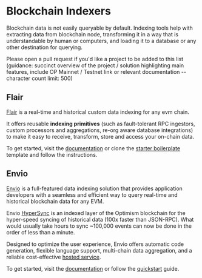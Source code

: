 # Blockchain Indexers

Blockchain data is not easily queryable by default. Indexing tools help with extracting data from blockchain node, transforming it in a way that is understandable by human or computers, and loading it to a database or any other destination for querying.

Please open a pull request if you'd like a project to be added to this list (guidance: succinct overview of the project / solution highlighting main features, include OP Mainnet / Testnet link or relevant documentation -- character count limit: 500)

## Flair

[Flair](https://flair.dev) is a real-time and historical custom data indexing for any evm chain.

It offers reusable **indexing primitives** (such as fault-tolerant RPC ingestors, custom processors and aggregations, re-org aware database integrations) to make it easy to receive, transform, store and access your on-chain data.

To get started, visit the [documentation](https://docs.flair.dev) or clone the [starter boilerplate](https://github.com/flair-sdk/starter-boilerplate) template and follow the instructions.

## Envio

[Envio](https://envio.dev) is a full-featured data indexing solution that provides application developers with a seamless and efficient way to query real-time and historical blockchain data for any EVM. 

Envio [HyperSync](https://docs.envio.dev/docs/hypersync) is an indexed layer of the Optimism blockchain for the hyper-speed syncing of historical data (100x faster than JSON-RPC). What would usually take hours to sync ~100,000 events can now be done in the order of less than a minute. 

Designed to optimize the user experience, Envio offers automatic code generation, flexible language support, multi-chain data aggregation, and a reliable cost-effective [hosted service](https://docs.envio.dev/docs/hosted-service).

To get started, visit the [documentation](https://docs.envio.dev/docs/overview) or follow the [quickstart](https://docs.envio.dev/docs/quickstart) guide.
